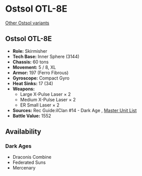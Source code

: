 # Ostsol OTL-8E 

[Other Ostsol variants](../ostsol.md) 

## Ostsol OTL-8E 

- **Role:** Skirmisher 
- **Tech Base:** Inner Sphere (3144) 
- **Chassis:** 60 tons 
- **Movement:** 5 / 8, XL 
- **Armor:** 197 (Ferro Fibrous) 
- **Gyroscope:** Compact Gyro 
- **Heat Sinks:** 17 (34) 
- **Weapons:** 
  - Large X-Pulse Laser × 2 
  - Medium X-Pulse Laser × 2 
  - ER Small Laser × 2 
- **Sources:** Rec Guide:ilClan #14 - Dark Age , [Master Unit List](http://masterunitlist.info/Unit/Details/8172/ostsol-otl-8e) 
- **Battle Value:** 1552 

## Availability 

### Dark Ages 

- Draconis Combine 
- Federated Suns 
- Mercenary 

